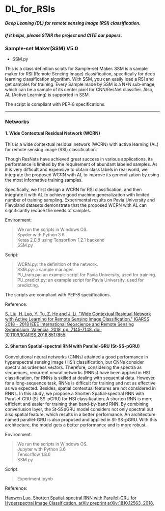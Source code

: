 # DL_for_RSIs

##### Deep Leaning (DL) for remote sensing image (RSI) classification.

##### If it helps, please STAR the project and CITE our papers.

### Sample-set Maker(SSM) V5.0

- SSM.py

This is a class definition scipts for Sample-set Maker. SSM is a sample maker for RSI (Remote Sencing Image) classification, specifically for deep learning classification algorithm.
With SSM, you can easily load a RSI and get samples for training. Every Sample made by SSM is a N*N sub-image, which can be a sample of its center pixel for CNN/ResNet classifier.
Also, AL (Active Learning) is supported in SSM.

The script is compliant with PEP-8 specifications.

---

### Networks

#### 1. Wide Contextual Residual Network (WCRN)

This is a wide contextual residual network (WCRN) with active learning (AL) for remote sensing image (RSI) classification.

Though ResNets have achieved great success in various applications, its performance is limited by the requirement of abundant labeled samples. As it is very difficult and expensive to obtain class labels in real world, we integrate the proposed WCRN with AL to improve its generalization by using the most informative training samples.

Specifically, we first design a WCRN for RSI classification, and then integrate it with AL to achieve good machine generalization with limited number of training sampling. Experimental results on Pavia University and Flevoland datasets demonstrate that the proposed WCRN with AL can significantly reduce the needs of samples.

Environment:
> We run the scripts in Windows OS. </br>
> Spyder with Python 3.6 </br>
> Keras 2.0.8 using Tensorflow 1.2.1 backend </br>
> SSM.py </br>

Script:
> WCRN.py:         the definition of the network. </br>
> SSM.py:          a sample manager. </br>
> PU_train.py:     an example script for Pavia University, used for training. </br>
> PU_predict.py:   an example script for Pavia University, used for predicting.

The scripts are compliant with PEP-8 specifications.

Reference:

[S. Liu, H. Luo, Y. Tu, Z. He and J. Li, "Wide Contextual Residual Network with Active Learning for Remote Sensing Image Classification," IGARSS 2018 - 2018 IEEE International Geoscience and Remote Sensing Symposium, Valencia, 2018, pp. 7145-7148. doi: 10.1109/IGARSS.2018.8517855](https://ieeexplore.ieee.org/document/8517855)


#### 2. Shorten Spatial-spectral RNN with Parallel-GRU (St-SS-pGRU)

Convolutional neural networks (CNNs) attained a good performance in hyperspectral sensing image (HSI) classification, but CNNs consider spectra as orderless vectors. Therefore, considering the spectra as sequences, recurrent neural networks (RNNs) have been applied in HSI classification, for RNNs is skilled at dealing with sequential data. However, for a long-sequence task, RNNs is difficult for training and not as effective as we expected. Besides, spatial contextual features are not considered in RNNs. In this study, we propose a Shorten Spatial-spectral RNN with Parallel-GRU (St-SS-pGRU) for HSI classification. A shorten RNN is more efficient and easier for training than band-by-band RNN. By combining converlusion layer, the St-SSpGRU model considers not only spectral but also spatial feature, which results in a better performance. An architecture named parallel-GRU is also proposed and applied in St-SS-pGRU. With this architecture, the model gets a better performance and is more robust.

Environment:
> We run the scripts in Windows OS. </br>
> Jupyter with Python 3.6 </br>
> Tensorflow 1.8.0 </br>
> SSM.py

Script:
> Experiment.ipynb

Reference:

[Haowen Luo. Shorten Spatial-spectral RNN with Parallel-GRU for Hyperspectral Image Classification. arXiv preprint arXiv:1810.12563, 2018.](https://arxiv.org/abs/1810.12563)
